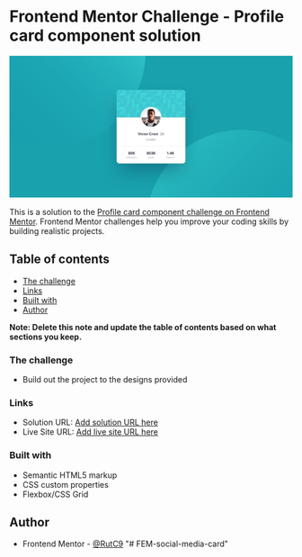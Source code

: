 # Frontend Mentor Challenge - Profile card component solution

![Preview](./desktop-design.jpg)

This is a solution to the [Profile card component challenge on Frontend Mentor](https://www.frontendmentor.io/challenges/profile-card-component-cfArpWshJ). Frontend Mentor challenges help you improve your coding skills by building realistic projects.

## Table of contents

- [The challenge](#the-challenge)
- [Links](#links)
- [Built with](#built-with)
- [Author](#Author)

**Note: Delete this note and update the table of contents based on what sections you keep.**

### The challenge

- Build out the project to the designs provided

### Links

- Solution URL: [Add solution URL here](https://your-solution-url.com)
- Live Site URL: [Add live site URL here](https://your-live-site-url.com)

### Built with

- Semantic HTML5 markup
- CSS custom properties
- Flexbox/CSS Grid

## Author

- Frontend Mentor - [@RutC9](https://www.frontendmentor.io/profile/RutC9)
"# FEM-social-media-card" 
